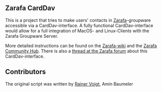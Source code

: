 Zarafa CardDav
--------------

This is a project that tries to make users' contacts in [Zarafa](http://www.zarafa.com)-groupware
accessible via a CardDav-interface. A fully functional CardDav-interface
would allow for a full integration of MacOS- and Linux-Clients
with the Zarafa Groupware Server.

More detailed instructions can be found on the [Zarafa-wiki](http://www.zarafa.com/wiki/index.php/CardDAV_Interface) and the [Zarafa Community Hub](http://community.zarafa.com/pg/plugins/project/397/developer/rvjr/contact-access-via-webdav-and-carddav). 
There is also a [thread at the Zarafa forum](http://forums.zarafa.com/viewtopic.php?f=15&t=6039) about this CardDav-interface.

Contributors
------------

The original script was written by [Rainer Voigt](http://forums.zarafa.com/memberlist.php?mode=viewprofile&u=6617), Amin Baumeler
